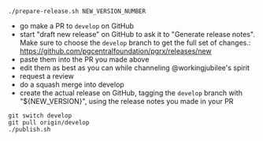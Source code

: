 ```shell
./prepare-release.sh NEW_VERSION_NUMBER
```

- go make a PR to `develop` on GitHub
- start "draft new release" on GitHub to ask it to "Generate release notes".  Make sure to choose the `develop` branch to get the full set of changes.: https://github.com/pgcentralfoundation/pgrx/releases/new
- paste them into the PR you made above
- edit them as best as you can while channeling @workingjubilee's spirit
- request a review
- do a squash merge into develop
- create the actual release on GitHub, tagging the `develop` branch with "${NEW_VERSION}", using the release notes you made in your PR

```shell
git switch develop
git pull origin/develop
./publish.sh
```
